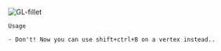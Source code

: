 ![GL-fillet](https://github.com/zeffii/GL-fillet/raw/master/opengl_blender_overlay_drawing.png)

    Usage  

    - Don't! Now you can use shift+ctrl+B on a vertex instead..
